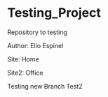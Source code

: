 # Testing_Project
Repository to testing

Author: Elio Espinel

Site: Home

Site2: Office

Testing new Branch Test2